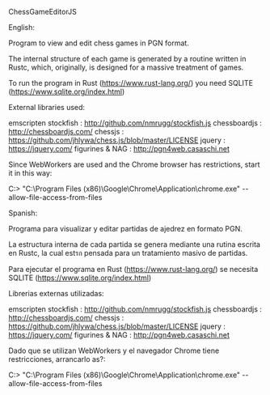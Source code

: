 ChessGameEditorJS

English:

Program to view and edit chess games in PGN format.

The internal structure of each game is generated by a routine written in Rustc, which, originally, is designed for a massive treatment of games.

To run the program in Rust (https://www.rust-lang.org/) you need SQLITE (https://www.sqlite.org/index.html)

External libraries used:

emscripten stockfish : http://github.com/nmrugg/stockfish.js
chessboardjs : http://chessboardjs.com/
chessjs : https://github.com/jhlywa/chess.js/blob/master/LICENSE
jquery : https://jquery.com/
figurines & NAG : http://pgn4web.casaschi.net

Since WebWorkers are used and the Chrome browser has restrictions, start it in this way:

C:\>  "C:\Program Files (x86)\Google\Chrome\Application\chrome.exe" --allow-file-access-from-files


Spanish:

Programa para visualizar y editar partidas de ajedrez en formato PGN.

La estructura interna de cada partida se genera mediante una rutina escrita en Rustc, la cual estรก pensada para un tratamiento masivo de partidas.

Para ejecutar el programa en Rust (https://www.rust-lang.org/) se necesita SQLITE (https://www.sqlite.org/index.html)

Librerias externas utilizadas:

emscripten stockfish : http://github.com/nmrugg/stockfish.js
chessboardjs : http://chessboardjs.com/
chessjs : https://github.com/jhlywa/chess.js/blob/master/LICENSE
jquery : https://jquery.com/
figurines & NAG : http://pgn4web.casaschi.net

Dado que se utilizan WebWorkers y el navegador Chrome tiene restricciones, arrancarlo as?:

C:\>  "C:\Program Files (x86)\Google\Chrome\Application\chrome.exe" --allow-file-access-from-files
